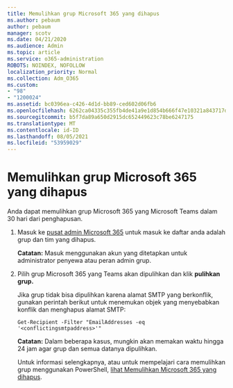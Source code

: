 ```yaml
---
title: Memulihkan grup Microsoft 365 yang dihapus
ms.author: pebaum
author: pebaum
manager: scotv
ms.date: 04/21/2020
ms.audience: Admin
ms.topic: article
ms.service: o365-administration
ROBOTS: NOINDEX, NOFOLLOW
localization_priority: Normal
ms.collection: Adm_O365
ms.custom:
- "98"
- "1200024"
ms.assetid: bc0396ea-c426-4d1d-bb89-ced602d06fb6
ms.openlocfilehash: 6262ca04335c355fb4de41a9e1d854b666f47e10321a843717d6eb951c46cafd
ms.sourcegitcommit: b5f7da89a650d2915dc652449623c78be6247175
ms.translationtype: MT
ms.contentlocale: id-ID
ms.lasthandoff: 08/05/2021
ms.locfileid: "53959029"
---
```

# <a name="restore-a-deleted-microsoft-365-group"></a>Memulihkan grup Microsoft 365 yang dihapus

Anda dapat memulihkan grup Microsoft 365 yang Microsoft Teams dalam 30 hari dari penghapusan.

1. Masuk ke [pusat admin Microsoft 365](https://aka.ms/RestoreDeletedGroup) untuk masuk ke daftar anda adalah grup dan tim yang dihapus.

    **Catatan:** Masuk menggunakan akun yang ditetapkan untuk administrator penyewa atau peran admin grup.

1. Pilih grup Microsoft 365 yang Teams akan dipulihkan dan klik **pulihkan grup.**

    Jika grup tidak bisa dipulihkan karena alamat SMTP yang berkonflik, gunakan perintah berikut untuk menemukan objek yang menyebabkan konflik dan menghapus alamat SMTP:

    `Get-Recipient -Filter "EmailAddresses -eq '<conflictingsmtpaddress>'"`

    **Catatan:** Dalam beberapa kasus, mungkin akan memakan waktu hingga 24 jam agar grup dan semua datanya dipulihkan.

    Untuk informasi selengkapnya, atau untuk mempelajari cara memulihkan grup menggunakan PowerShell, [lihat Memulihkan Microsoft 365 yang dihapus](https://go.microsoft.com/fwlink/?linkid=867802).